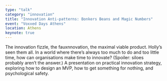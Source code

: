 ```yaml
---
type: "talk"
category: "innovation"
title: "Innovation Anti-patterns: Bonkers Beans and Magic Numbers"
event: "Voxxed Days Athens"
location: Athens
keynote: true
---
```

The innovation fizzle, the fauxnnovation, the maximal viable product. Holly’s seen them all. 
 In a world where there’s always too much to do and too little time, how can organisations make time to innovate? 
 (Spoiler: siloes probably aren’t the answer.) 
 A presentation on practical innovation strategy, exploring how to design an MVP, how to get something for nothing, and psychological safety. 